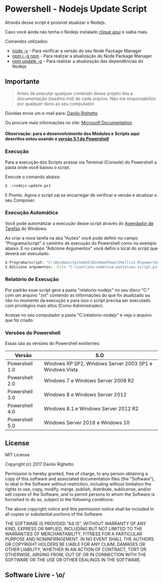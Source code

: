 # Powershell - Nodejs Update Script

Através desse script é possível atualizar o Nodejs.

Caso você ainda não tenha o Nodejs instalado [clique aqui](https://nodejs.org/en/) e saiba mais.

Comandos utilizados:
  - [node -v](https://nodejs.org/docs/) - Para verificar a versão do seu Node Package Manager
  - [npm i -g npm](https://nodejs.org/docs/) - Para realizar a atualização do Node Package Manager
  - [npm update -g](https://nodejs.org/docs/) - Para realizar a atualização das dependências do Nodejs

Importante
----

> Antes de executar qualquer conteúdo desse projeto leia a documentação (readme.md) de cada arquivo. Não me responsabilizo por qualquer dano ao seu computador.

Dúvidas envie um e-mail para: [Danilo Righetto](mailto:danilonewtrue@gmail.com)

Ou procure mais informações no site: [Microsoft Documentation](https://docs.microsoft.com/pt-br/powershell/scripting/getting-started/getting-started-with-windows-powershell?view=powershell-5.1)

#### Observação: para o desenvolvimento dos Módulos e Scripts aqui descritos estou usando a [versão 5.1 do Powershell]()

### Execução

Para a execução dos Scripts acesse via Terminal (Console) do Powershell a pasta onde você baixou o script.

Execute o comando abaixo:

```sh
$ .\nodejs-update.ps1
```

E Pronto. Agora o script vai se encarregar de verificar e versão e atualizar o seu Composer.

### Execução Automática

Você pode automatizar a execução desse script através do [Agendador de Tarefas]() do Windows.

Ao criar a nova tarefa na aba "Ações" você pode definir no campo "Programa/script" o caminho de execução do Powershell como no exemplo abaixo. E no campo "Adicione Argumentos" você defini o local do script que deverá ser executado.

```sh
$ Programa/script: "C:\Windows\System32\WindowsPowerShell\v1.0\powershell.exe"
$ Adicione argumentos: -File "C:\user\seu-nome\sua-pasta\seu-script.ps1"
```

### Relatório de Execução

Por padrão esse script gera a pasta "relatorio-nodejs" no seu disco "C:\" com um arquivo ".txt" contendo as informações do que foi atualizado ou não no momento da execução e para isso o script precisa ser executado com privilégios mais altos (Como Administrador).

Acesse no seu computador a pasta "C:\relatorio-nodejs\" e veja o arquivo que foi criado.

### Versões do Powershell

Essas são as versões do Powershell existentes:

| Versão | S.O |
| ------ | ------ |
| Powershell 1.0 | Windows XP SP2, Windows Server 2003 SP1 e Windows Vista |
| Powershell 2.0 | Windows 7 e Windows Server 2008 R2 |
| Powershell 3.0 | Windows 8 e Windows Server 2012 |
| Powershell 4.0 | Windows 8.1 e Windows Server 2012 R2 |
| Powershell 5.0 | Windows Server 2016 e Windows 10 |


License
----

MIT License

Copyright (c) 2017 Danilo Righetto

Permission is hereby granted, free of charge, to any person obtaining a copy
of this software and associated documentation files (the "Software"), to deal
in the Software without restriction, including without limitation the rights
to use, copy, modify, merge, publish, distribute, sublicense, and/or sell
copies of the Software, and to permit persons to whom the Software is
furnished to do so, subject to the following conditions:

The above copyright notice and this permission notice shall be included in all
copies or substantial portions of the Software.

THE SOFTWARE IS PROVIDED "AS IS", WITHOUT WARRANTY OF ANY KIND, EXPRESS OR
IMPLIED, INCLUDING BUT NOT LIMITED TO THE WARRANTIES OF MERCHANTABILITY,
FITNESS FOR A PARTICULAR PURPOSE AND NONINFRINGEMENT. IN NO EVENT SHALL THE
AUTHORS OR COPYRIGHT HOLDERS BE LIABLE FOR ANY CLAIM, DAMAGES OR OTHER
LIABILITY, WHETHER IN AN ACTION OF CONTRACT, TORT OR OTHERWISE, ARISING FROM,
OUT OF OR IN CONNECTION WITH THE SOFTWARE OR THE USE OR OTHER DEALINGS IN THE
SOFTWARE.


Software Livre - \o/
----

[//]: # (These are reference links used in the body of this note and get stripped out when the markdown processor does its job. There is no need to format nicely because it shouldn't be seen. Thanks SO - http://stackoverflow.com/questions/4823468/store-comments-in-markdown-syntax)


   [dill]: <https://github.com/joemccann/dillinger>
   [dillinger]: <https://dillinger.io/>
   [git-repo-url]: <https://github.com/joemccann/dillinger.git>
   [Nodejs]: <https://nodejs.org/docs/>
